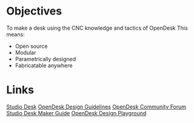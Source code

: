 # Objectives
To make a desk using the CNC knowledge and tactics of OpenDesk
This means:
- Open source
- Modular
- Parametrically designed
- Fabricatable anywhere

# Links
[Studio Desk](https://www.opendesk.cc/lean/studio-desk#get-it-made)
[OpenDesk Design Guidelines](https://www.opendesk.cc/playbook/community-resources/designer-onboarding/design-guidelines)
[OpenDesk Community Forum](https://groups.google.com/forum/#!forum/opendesk-community)
[Studio Desk Maker Guide](https://github.com/opendesk/design-playground/blob/gh-pages/opendesk-studio-desk/160323_Studio_Desk_Maker_Guide.pdf)
[OpenDesk Design Playground](https://github.com/opendesk/design-playground/)

